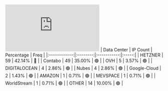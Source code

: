 ![Diagramm](https://github.com/obajay/StateSync-snapshots/blob/main/Projects/Lava/1/README.md)
| Data Center | IP Count | Percentage | Freq |
|:------------:|:--------:|:-----------:|:-----:|
| HETZNER | 59 | 42.14% | 🔴 |
| Contabo | 49 | 35.00% | 🟢 |
| OVH | 5 | 3.57% | 🟢 |
| DIGITALOCEAN | 4 | 2.86% | 🟢 |
| Nubes | 4 | 2.86% | 🟢 |
| Google-Cloud | 2 | 1.43% | 🟢 |
| AMAZON | 1 | 0.71% | 🟢 |
| MEVSPACE | 1 | 0.71% | 🟢 |
| WorldStream | 1 | 0.71% | 🟢 |
| OTHER | 14 | 10.00% | 🟢 |